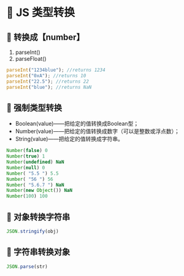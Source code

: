 # 💛 JS 类型转换

## 💛 转换成【number】
1. parseInt()
1. parseFloat()
```javascript
parseInt("1234blue"); //returns 1234
parseInt("0xA"); //returns 10
parseInt("22.5"); //returns 22
parseInt("blue"); //returns NaN
```
## 💛 强制类型转换

- Boolean(value)——把给定的值转换成Boolean型；
- Number(value)——把给定的值转换成数字（可以是整数或浮点数）；
- String(value)——把给定的值转换成字符串。
```javascript
Number(false) 0
Number(true) 1
Number(undefined) NaN
Number(null) 0
Number( "5.5 ") 5.5
Number( "56 ") 56
Number( "5.6.7 ") NaN
Number(new Object()) NaN
Number(100) 100
```
## 💛 对象转换字符串
```typescript
JSON.stringify(obj)
```
## 💛 字符串转换对象
```typescript
JSON.parse(str)
```

